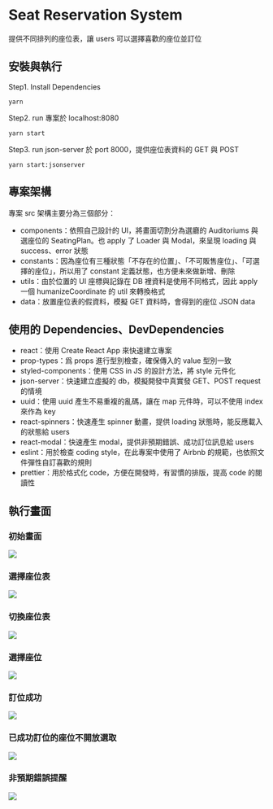 # Seat Reservation System

提供不同排列的座位表，讓 users 可以選擇喜歡的座位並訂位

## 安裝與執行

Step1. Install Dependencies

```
yarn
```

Step2. run 專案於 localhost:8080

```
yarn start
```

Step3. run json-server 於 port 8000，提供座位表資料的 GET 與 POST

```
yarn start:jsonserver
```

## 專案架構

專案 src 架構主要分為三個部分：

- components：依照自己設計的 UI，將畫面切割分為選廳的 Auditoriums 與選座位的 SeatingPlan。也 apply 了 Loader 與 Modal，來呈現 loading 與 success、error 狀態
- constants：因為座位有三種狀態「不存在的位置」、「不可販售座位」、「可選擇的座位」，所以用了 constant 定義狀態，也方便未來做新增、刪除
- utils：由於位置的 UI 座標與記錄在 DB 裡資料是使用不同格式，因此 apply 一個 humanizeCoordinate 的 util 來轉換格式
- data：放置座位表的假資料，模擬 GET 資料時，會得到的座位 JSON data

## 使用的 Dependencies、DevDependencies

- react：使用 Create React App 來快速建立專案
- prop-types：爲 props 進行型別檢查，確保傳入的 value 型別一致
- styled-components：使用 CSS in JS 的設計方法，將 style 元件化
- json-server：快速建立虛擬的 db，模擬開發中真實發 GET、POST request 的情境
- uuid：使用 uuid 產生不易重複的亂碼，讓在 map 元件時，可以不使用 index 來作為 key
- react-spinners：快速產生 spinner 動畫，提供 loading 狀態時，能反應載入的狀態給 users
- react-modal：快速產生 modal，提供非預期錯誤、成功訂位訊息給 users
- eslint：用於檢查 coding style，在此專案中使用了 Airbnb 的規範，也依照文件彈性自訂喜歡的規則
- prettier：用於格式化 code，方便在開發時，有習慣的排版，提高 code 的閱讀性

## 執行畫面

### 初始畫面

![](https://i.imgur.com/tUZZEGY.png)

### 選擇座位表

![](https://i.imgur.com/9j8J15s.png)

### 切換座位表

![](https://i.imgur.com/7iwzVfs.png)

### 選擇座位

![](https://i.imgur.com/fWWhZ0v.png)

### 訂位成功

![](https://i.imgur.com/4zCLfXw.png)

### 已成功訂位的座位不開放選取

![](https://i.imgur.com/xoEAvee.png)

### 非預期錯誤提醒

![](https://i.imgur.com/b6K9K1y.png)
